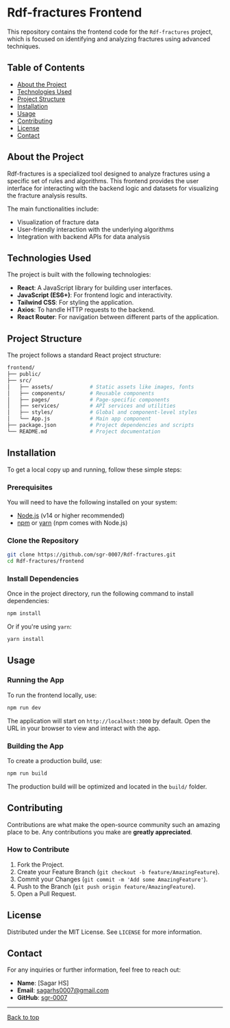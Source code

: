 
# Rdf-fractures Frontend

This repository contains the frontend code for the `Rdf-fractures` project, which is focused on identifying and analyzing fractures using advanced techniques.

## Table of Contents

- [About the Project](#about-the-project)
- [Technologies Used](#technologies-used)
- [Project Structure](#project-structure)
- [Installation](#installation)
- [Usage](#usage)
- [Contributing](#contributing)
- [License](#license)
- [Contact](#contact)

## About the Project

Rdf-fractures is a specialized tool designed to analyze fractures using a specific set of rules and algorithms. This frontend provides the user interface for interacting with the backend logic and datasets for visualizing the fracture analysis results.

The main functionalities include:
- Visualization of fracture data
- User-friendly interaction with the underlying algorithms
- Integration with backend APIs for data analysis

## Technologies Used

The project is built with the following technologies:

- **React**: A JavaScript library for building user interfaces.
- **JavaScript (ES6+)**: For frontend logic and interactivity.
- **Tailwind CSS**: For styling the application.
- **Axios**: To handle HTTP requests to the backend.
- **React Router**: For navigation between different parts of the application.

## Project Structure

The project follows a standard React project structure:

```bash
frontend/
├── public/
├── src/
│   ├── assets/            # Static assets like images, fonts
│   ├── components/        # Reusable components
│   ├── pages/             # Page-specific components
│   ├── services/          # API services and utilities
│   ├── styles/            # Global and component-level styles
│   └── App.js             # Main app component
├── package.json           # Project dependencies and scripts
└── README.md              # Project documentation
```

## Installation

To get a local copy up and running, follow these simple steps:

### Prerequisites

You will need to have the following installed on your system:

- [Node.js](https://nodejs.org/en/download/) (v14 or higher recommended)
- [npm](https://www.npmjs.com/) or [yarn](https://yarnpkg.com/) (npm comes with Node.js)

### Clone the Repository

```bash
git clone https://github.com/sgr-0007/Rdf-fractures.git
cd Rdf-fractures/frontend
```

### Install Dependencies

Once in the project directory, run the following command to install dependencies:

```bash
npm install
```

Or if you're using `yarn`:

```bash
yarn install
```

## Usage

### Running the App

To run the frontend locally, use:

```bash
npm run dev
```

The application will start on `http://localhost:3000` by default. Open the URL in your browser to view and interact with the app.

### Building the App

To create a production build, use:

```bash
npm run build
```

The production build will be optimized and located in the `build/` folder.

## Contributing

Contributions are what make the open-source community such an amazing place to be. Any contributions you make are **greatly appreciated**.

### How to Contribute

1. Fork the Project.
2. Create your Feature Branch (`git checkout -b feature/AmazingFeature`).
3. Commit your Changes (`git commit -m 'Add some AmazingFeature'`).
4. Push to the Branch (`git push origin feature/AmazingFeature`).
5. Open a Pull Request.

## License

Distributed under the MIT License. See `LICENSE` for more information.

## Contact

For any inquiries or further information, feel free to reach out:

- **Name**: [Sagar HS]
- **Email**: sagarhs0007@gmail.com
- **GitHub**: [sgr-0007](https://github.com/sgr-0007)

---

[Back to top](#rdf-fractures-frontend)
